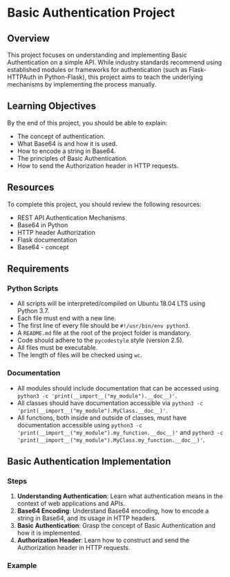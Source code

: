 # Basic Authentication Project

## Overview

This project focuses on understanding and implementing Basic Authentication on a simple API. While industry standards recommend using established modules or frameworks for authentication (such as Flask-HTTPAuth in Python-Flask), this project aims to teach the underlying mechanisms by implementing the process manually.

## Learning Objectives

By the end of this project, you should be able to explain:

- The concept of authentication.
- What Base64 is and how it is used.
- How to encode a string in Base64.
- The principles of Basic Authentication.
- How to send the Authorization header in HTTP requests.

## Resources

To complete this project, you should review the following resources:

- REST API Authentication Mechanisms
- Base64 in Python
- HTTP header Authorization
- Flask documentation
- Base64 - concept

## Requirements

### Python Scripts

- All scripts will be interpreted/compiled on Ubuntu 18.04 LTS using Python 3.7.
- Each file must end with a new line.
- The first line of every file should be `#!/usr/bin/env python3`.
- A `README.md` file at the root of the project folder is mandatory.
- Code should adhere to the `pycodestyle` style (version 2.5).
- All files must be executable.
- The length of files will be checked using `wc`.

### Documentation

- All modules should include documentation that can be accessed using `python3 -c 'print(__import__("my_module").__doc__)'`.
- All classes should have documentation accessible via `python3 -c 'print(__import__("my_module").MyClass.__doc__)'`.
- All functions, both inside and outside of classes, must have documentation accessible using `python3 -c 'print(__import__("my_module").my_function.__doc__)'` and `python3 -c 'print(__import__("my_module").MyClass.my_function.__doc__)'`.

## Basic Authentication Implementation

### Steps

1. **Understanding Authentication**: Learn what authentication means in the context of web applications and APIs.
2. **Base64 Encoding**: Understand Base64 encoding, how to encode a string in Base64, and its usage in HTTP headers.
3. **Basic Authentication**: Grasp the concept of Basic Authentication and how it is implemented.
4. **Authorization Header**: Learn how to construct and send the Authorization header in HTTP requests.

### Example
